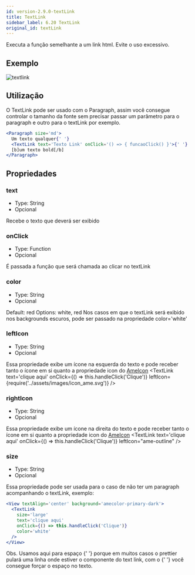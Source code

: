 ```yaml
---
id: version-2.9.0-textLink
title: TextLink
sidebar_label: 6.20 TextLink
original_id: textLink
---
```


Executa a função semelhante a um link html. Evite o uso excessivo.

## Exemplo
![textlink](assets/images_components/v2.0.0/text-link.jpg)
## Utilização
O TextLink pode ser usado com o Paragraph, assim você consegue controlar o tamanho da fonte sem precisar passar um parâmetro para o paragraph e outro para o textLink por exemplo.

```jsx harmony
<Paragraph size='md'>
  Um texto qualquer{' '}
  <TextLink text='Texto Link' onClick='() => { funcaoClick() }'>{' '}
  [b]um texto bold[/b]
</Paragraph>
```

## Propriedades
### text

- Type: String
- Opcional

Recebe o texto que deverá ser exibido

### onClick

- Type: Function
- Opcional

É passada a função que será chamada ao clicar no textLink

### color

- Type: String
- Opcional

Default: red
Options: white, red
Nos casos em que o textLink será exibido nos backgrounds escuros, pode ser passado na propriedade color='white'

### leftIcon

- Type: String
- Opcional

Essa propriedade exibe um ícone na esquerda do texto e pode receber tanto o ícone em si quanto a propriedade icon do [AmeIcon](ameIcon.md)
<TextLink
  text='clique aqui'
  onClick={() => this.handleClick('Clique')}
  leftIcon={require('../assets/images/icon_ame.svg')}
/>

### rightIcon

- Type: String
- Opcional

Essa propriedade exibe um ícone na direita do texto e pode receber tanto o ícone em si quanto a propriedade icon do [AmeIcon](ameIcon.md)
<TextLink
  text='clique aqui'
  onClick={() => this.handleClick('Clique')}
  leftIcon="ame-outline"
/>

### size

- Type: String
- Opcional

Essa propriedade pode ser usada para o caso de não ter um paragraph acompanhando o textLink, exemplo:

```jsx harmony
<View textAlign='center' background='amecolor-primary-dark'>
  <TextLink
    size='large'
    text='clique aqui'
    onClick={() => this.handleClick('Clique')}
    color='white'
  />
</View>
```

Obs. Usamos aqui para espaço {' '} porque em muitos casos o prettier pulará uma linha onde estiver o componente do text link, com o {' '} você consegue forçar o espaço no texto.
